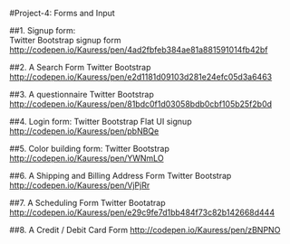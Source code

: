 #Project-4: Forms and Input

##1. Signup form:  
Twitter Bootstrap signup form
http://codepen.io/Kauress/pen/4ad2fbfeb384ae81a881591014fb42bf

##2. A Search Form 
Twitter Bootstrap
http://codepen.io/Kauress/pen/e2d1181d09103d281e24efc05d3a6463

##3. A questionnaire
Twitter Bootstrap
http://codepen.io/Kauress/pen/81bdc0f1d03058bdb0cbf105b25f2b0d

##4. Login form:
Twitter Bootstrap Flat UI signup
http://codepen.io/Kauress/pen/pbNBQe

##5. Color building form:
Twitter Bootstrap
http://codepen.io/Kauress/pen/YWNmLO

##6. A Shipping and Billing Address Form
Twitter Bootstrap
http://codepen.io/Kauress/pen/VjPjRr

##7. A Scheduling Form
Twitter Bootatrap
http://codepen.io/Kauress/pen/e29c9fe7d1bb484f73c82b142668d444

##8. A Credit / Debit Card Form
http://codepen.io/Kauress/pen/zBNPNO
